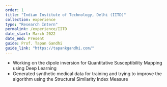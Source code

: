 ```yaml
---
order: 1
title: "Indian Institute of Technology, Delhi (IITD)"
collection: experience
type: "Research Intern"
permalink: /experience/IITD
date_start: March 2022
date_end: Present
guide: Prof. Tapan Gandhi
guide_link: "https://tapankgandhi.com/"
---
```


- Working on the dipole inversion for Quantitative Susceptibility Mapping using Deep Learning
- Generated synthetic medical data for training and trying to improve the algorithm using the Structural Similarity Index Measure
